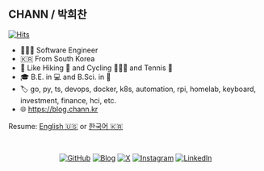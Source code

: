 ## CHANN / 박희찬

[![Hits](https://hits.seeyoufarm.com/api/count/incr/badge.svg?url=https%3A%2F%2Fgithub.com%2Fchannprj)](https://hits.seeyoufarm.com)

- 👨🏻‍💻 Software Engineer
- 🇰🇷 From South Korea
- 🥰 Like Hiking 🥾 and Cycling 🚴🏻‍♂️ and Tennis 🎾
- 🎓 B.E. in 💻 and B.Sci. in 🧠
- 🏷 go, py, ts, devops, docker, k8s, automation, rpi, homelab, keyboard, investment, finance, hci, etc. 
- 🌐 https://blog.chann.kr

Resume: [English :us:](https://resume.chann.kr/en) or [한국어 :kr:](https://resume.chann.kr/ko)

<br />
<p align="center">
  <a href="https://github.com/channprj"><img src="https://img.shields.io/github/followers/channprj.svg?label=GitHub&style=social" alt="GitHub"></a>
  <a href="https://blog.chann.kr"><img src="https://img.shields.io/badge/blog-blog.chann.kr-202020.svg" alt="Blog" /></a>
  <a href="https://x.com/channprj"><img src="https://img.shields.io/badge/X-channprj-000000.svg?style=flat&logo=x" alt="X" /></a>
  <a href="https://instagram.com/channprj"><img src="https://img.shields.io/badge/Instagram-channprj-e1306c.svg?style=flat&logo=instagram" alt="Instagram" /></a>
  <a href="https://kr.linkedin.com/in/channprj"><img src="https://img.shields.io/badge/LinkedIn-channprj-0077b5.svg?style=flat&logo=linkedin" alt="LinkedIn" /></a>
</p>

<p align="center">
  <!--
  <a href="https://github.com/anuraghazra/github-readme-stats">
    <img align="left" src="https://github-readme-stats.vercel.app/api?username=channprj&count_private=true&show_icons=true" />
  </a>
  -->
  <!--
  <a href="https://github.com/anuraghazra/github-readme-stats">
    <img align="left" src="https://github-readme-stats.vercel.app/api/top-langs/?username=channprj&layout=compact&count_private=true&hide=css,html,vim script" />
  </a>
  -->
</p>

<!--
**channprj/channprj** is a ✨ _special_ ✨ repository because its `README.md` (this file) appears on your GitHub profile.

- 🔭 I’m currently working on ...
- 🌱 I’m currently learning ...
- 👯 I’m looking to collaborate on ...
- 🤔 I’m looking for help with ...
- 💬 Ask me about ...
- 📫 How to reach me: ...
- 😄 Pronouns: ...
- ⚡ Fun fact: ...
-->
